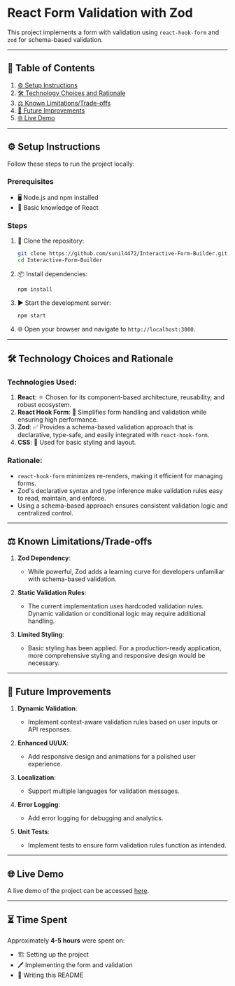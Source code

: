 # React Form Validation with Zod

This project implements a form with validation using `react-hook-form` and `zod` for schema-based validation.

---

## 📑 Table of Contents

1. [⚙️ Setup Instructions](#setup-instructions)
2. [🛠️ Technology Choices and Rationale](#technology-choices-and-rationale)
3. [⚖️ Known Limitations/Trade-offs](#known-limitationstrade-offs)
4. [🚀 Future Improvements](#future-improvements)
5. [🌐 Live Demo](#live-demo)

---

## ⚙️ Setup Instructions

Follow these steps to run the project locally:

### Prerequisites

- 🖥️ Node.js and npm installed
- 📘 Basic knowledge of React

### Steps
1. 🔗 Clone the repository:
    ```bash
    git clone https://github.com/sunil4472/Interactive-Form-Builder.git
    cd Interactive-Form-Builder
    ```

2. 📦 Install dependencies:
   ```bash
   npm install
   ```

3. ▶️ Start the development server:
   ```bash
   npm start
   ```

4. 🌐 Open your browser and navigate to `http://localhost:3000`.

---

## 🛠️ Technology Choices and Rationale

### Technologies Used:

1. **React**: ⚛️ Chosen for its component-based architecture, reusability, and robust ecosystem.
2. **React Hook Form**: 📝 Simplifies form handling and validation while ensuring high performance.
3. **Zod**: ✅ Provides a schema-based validation approach that is declarative, type-safe, and easily integrated with `react-hook-form`.
4. **CSS**: 🎨 Used for basic styling and layout.

### Rationale:

- `react-hook-form` minimizes re-renders, making it efficient for managing forms.
- Zod's declarative syntax and type inference make validation rules easy to read, maintain, and enforce.
- Using a schema-based approach ensures consistent validation logic and centralized control.

---

## ⚖️ Known Limitations/Trade-offs

1. **Zod Dependency**:
   - While powerful, Zod adds a learning curve for developers unfamiliar with schema-based validation.

2. **Static Validation Rules**:
   - The current implementation uses hardcoded validation rules. Dynamic validation or conditional logic may require additional handling.

3. **Limited Styling**:
   - Basic styling has been applied. For a production-ready application, more comprehensive styling and responsive design would be necessary.

---

## 🚀 Future Improvements

1. **Dynamic Validation**:
   - Implement context-aware validation rules based on user inputs or API responses.

2. **Enhanced UI/UX**:
   - Add responsive design and animations for a polished user experience.

3. **Localization**:
   - Support multiple languages for validation messages.

4. **Error Logging**:
   - Add error logging for debugging and analytics.

5. **Unit Tests**:
   - Implement tests to ensure form validation rules function as intended.

---

## 🌐 Live Demo

A live demo of the project can be accessed [here](#).

---

## ⏳ Time Spent

Approximately **4-5 hours** were spent on:

- 🏗️ Setting up the project
- 🖊️ Implementing the form and validation
- 📝 Writing this README

